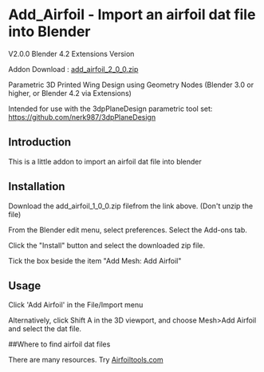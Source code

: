 # Add_Airfoil - Import an airfoil dat file into Blender
   
V2.0.0 Blender 4.2 Extensions Version

Addon Download : [add_airfoil_2_0_0.zip](https://github.com/nerk987/add_airfoil/releases/download/v2.0.0/add_airfoil_2_0_0.zip) 

Parametric 3D Printed Wing Design using Geometry Nodes (Blender 3.0 or higher, or Blender 4.2 via Extensions)

Intended for use with the 3dpPlaneDesign parametric tool set: https://github.com/nerk987/3dpPlaneDesign



## Introduction
This is a little addon to import an airfoil dat file into blender

## Installation
Download the add_airfoil_1_0_0.zip filefrom the link above. (Don't unzip the file)

From the Blender edit menu, select preferences. Select the Add-ons tab.

Click the "Install" button and select the downloaded zip file.

Tick the box beside the item "Add Mesh: Add Airfoil"

## Usage

Click 'Add Airfoil' in the File/Import menu

Alternatively, click Shift A in the 3D viewport, and choose Mesh>Add Airfoil and select the dat file.

##Where to find airfoil dat files

There are many resources. Try [Airfoiltools.com](http://www.airfoiltools.com)








 
